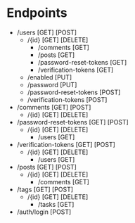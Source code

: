# Endpoints
  - /users [GET] [POST]
      - /{id} [GET] [DELETE]
          - /comments [GET]
          - /posts [GET]
          - /password-reset-tokens [GET]
          - /verification-tokens [GET]
      - /enabled [PUT]
      - /password [PUT]
      - /password-reset-tokens [POST]
      - /verification-tokens [POST]
  - /comments [GET] [POST] 
      - /{id} [GET] [DELETE]
  - /password-reset-tokens [GET] [POST]
      - /{id} [GET] [DELETE]
          - /users [GET]
  - /verification-tokens [GET] [POST]
      - /{id} [GET] [DELETE]
          - /users [GET]
  - /posts [GET] [POST]
      - /{id} [GET] [DELETE]
          - /comments [GET]
  - /tags [GET] [POST]
      - /{id} [GET] [DELETE]
          - /tasks [GET]
  - /auth/login [POST]
